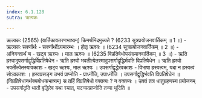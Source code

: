 ```yaml
---
index: 6.1.128
sutra: ऋत्यकः

---
```

ऋत्यकः (2565) (वार्तिकावतरणभाष्यम्) किमर्थमिदमुच्यते ? (6233 सूत्रप्रयोजनवार्तिकम् ॥ 1 ॥) - ऋत्यकः सवर्णार्थः - सवर्णार्थोऽयमारम्भः । होतृ ऋश्यः ॥ (6234 सूत्रप्रयोजनवार्तिकम् ॥ 2 ॥) - अनिगन्तार्थं च - खट्व ऋश्यः । माल ऋश्यः ॥ (6235 विप्रतिषेधोपसंख्यानवार्तिकम् ॥ 3 ॥) - ऋति ह्रस्वादुपसर्गाद्वृद्धिर्विप्रतिषेधेन - ऋति ह्रस्वो भवतीत्येतस्मादुपसर्गाद्वृद्धिर्भवति विप्रतिषेधेन । ऋति ह्रस्वो भवतीत्येतस्यावकाशः  -  खट्व ऋश्यः, माल ऋश्यः । उपसर्गाद्वृद्धेरवकाशः  -  विभाषा ह्रस्वत्वम्, यदा न ह्रस्वत्वं सोऽवकाशः । ह्रस्वप्रसङ्ग उभयं प्राप्नोति  -  प्रार्ध्नोति, उपार्ध्नोति । उपसर्गाद्वृद्धिर्भवति विप्रतिषेधेन ॥ (विप्रतिषेधानर्थक्यबोधकभाष्यम्) स तर्हि विप्रतिषेधो वक्तव्यः ? न वक्तव्यः । उक्तं तत्र धातुग्रहणस्य प्रयोजनम्  -  उपसर्गादृति धातौ वृद्धिरेव यथा स्यात्, यदन्यत्प्राप्नोति तन्मा भूदिति ॥